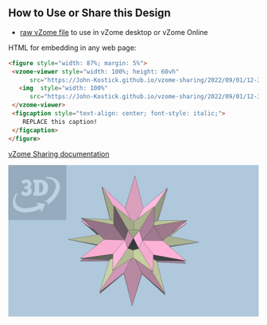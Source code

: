
## How to Use or Share this Design

 - [raw vZome file](<https://raw.githubusercontent.com/John-Kostick/vzome-sharing/main/2022/09/01/12-38-27-6-plane-star-extended/6-plane-star-extended.vZome>) to use in vZome desktop or vZome Online
 
 HTML for embedding in any web page:
 ```html
<figure style="width: 87%; margin: 5%">
  <vzome-viewer style="width: 100%; height: 60vh"
       src="https://John-Kostick.github.io/vzome-sharing/2022/09/01/12-38-27-6-plane-star-extended/6-plane-star-extended.vZome" >
    <img  style="width: 100%"
       src="https://John-Kostick.github.io/vzome-sharing/2022/09/01/12-38-27-6-plane-star-extended/6-plane-star-extended.png" >
  </vzome-viewer>
  <figcaption style="text-align: center; font-style: italic;">
     REPLACE this caption!
  </figcaption>
</figure>
 ```

[vZome Sharing documentation](https://vzome.github.io/vzome/sharing.html#how-it-works)

![Image](<6-plane-star-extended.png>)

